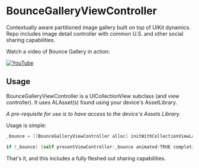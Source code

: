 # BounceGalleryViewController
Contextually aware partitioned image gallery built on top of UIKit dynamics. Repo includes image detail controller with common U.S. and other social sharing capabilities.

Watch a video of Bounce Gallery in action:

[![YouTube](http://img.youtube.com/vi/X_BdpiEjO2I/0.jpg)](http://www.youtube.com/watch?v=X_BdpiEjO2I)

## Usage
BounceGalleryViewController is a UICollectionView subclass (and view controller). It uses ALAsset(s) found using your device's AssetLibrary. 

*A pre-requisite for use is to have access to the device's Assets Library.*

Usage is simple:

```objectivec
_bounce = [[BounceGalleryViewController alloc] initWithCollectionViewLayout: [[BounceGalleryFlowLayout alloc] init] andAssets:@[/* NSArray of ALAsset objects */];

if (_bounce) [self presentViewController:_bounce animated:TRUE completion:nil];
```

That's it, and this includes a fully fleshed out sharing capabilities.
